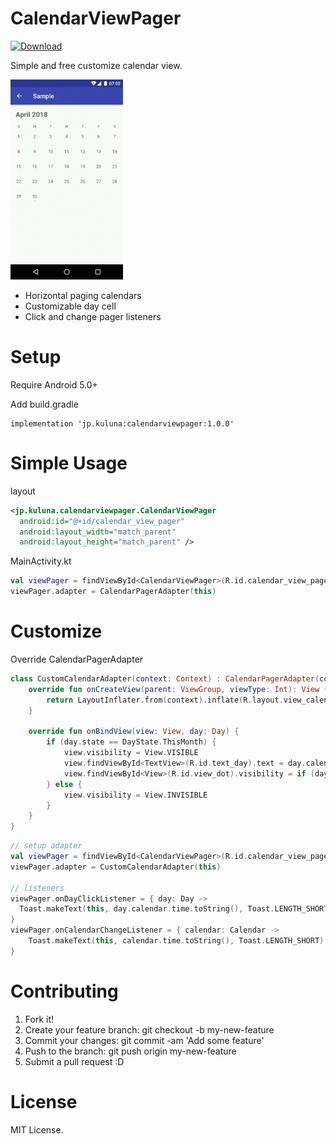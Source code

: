 # CalendarViewPager
[![Download](https://api.bintray.com/packages/kuluna/maven/calendarviewpager/images/download.svg) ](https://bintray.com/kuluna/maven/calendarviewpager/_latestVersion)

Simple and free customize calendar view.

![Sample](docs/cast.gif)

- Horizontal paging calendars
- Customizable day cell
- Click and change pager listeners

# Setup
Require Android 5.0+

Add build.gradle

```
implementation 'jp.kuluna:calendarviewpager:1.0.0'
```

# Simple Usage
layout

```xml
<jp.kuluna.calendarviewpager.CalendarViewPager
  android:id="@+id/calendar_view_pager"
  android:layout_width="match_parent"
  android:layout_height="match_parent" />
```

MainActivity.kt
```kotlin
val viewPager = findViewById<CalendarViewPager>(R.id.calendar_view_pager)
viewPager.adapter = CalendarPagerAdapter(this)
```

# Customize

Override CalendarPagerAdapter

```kotlin
class CustomCalendarAdapter(context: Context) : CalendarPagerAdapter(context) {
    override fun onCreateView(parent: ViewGroup, viewType: Int): View {
        return LayoutInflater.from(context).inflate(R.layout.view_calendar_cell, parent, false)
    }

    override fun onBindView(view: View, day: Day) {
        if (day.state == DayState.ThisMonth) {
            view.visibility = View.VISIBLE
            view.findViewById<TextView>(R.id.text_day).text = day.calendar.get(Calendar.DAY_OF_MONTH).toString()
            view.findViewById<View>(R.id.view_dot).visibility = if (day.isSelected) View.VISIBLE else View.GONE
        } else {
            view.visibility = View.INVISIBLE
        }
    }
}
```

```kotlin
// setup adapter
val viewPager = findViewById<CalendarViewPager>(R.id.calendar_view_pager)
viewPager.adapter = CustomCalendarAdapter(this)

// listeners
viewPager.onDayClickListener = { day: Day ->
  Toast.makeText(this, day.calendar.time.toString(), Toast.LENGTH_SHORT).show()
}
viewPager.onCalendarChangeListener = { calendar: Calendar ->
    Toast.makeText(this, calendar.time.toString(), Toast.LENGTH_SHORT).show()
}
```

# Contributing
1. Fork it!
1. Create your feature branch: git checkout -b my-new-feature
1. Commit your changes: git commit -am 'Add some feature'
1. Push to the branch: git push origin my-new-feature
1. Submit a pull request :D

# License
MIT License.
